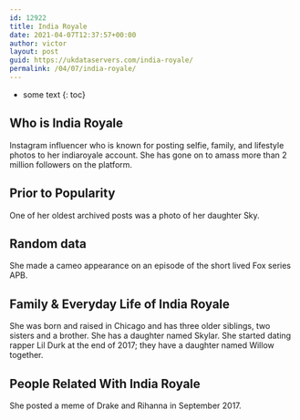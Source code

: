 ```yaml
---
id: 12922
title: India Royale
date: 2021-04-07T12:37:57+00:00
author: victor
layout: post
guid: https://ukdataservers.com/india-royale/
permalink: /04/07/india-royale/
---
```


* some text
{: toc}


## Who is India Royale



Instagram influencer who is known for posting selfie, family, and lifestyle photos to her indiaroyale account. She has gone on to amass more than 2 million followers on the platform. 

                
                
                
## Prior to Popularity



One of her oldest archived posts was a photo of her daughter Sky. 

                
                
                
## Random data



She made a cameo appearance on an episode of the short lived Fox series APB. 

                
                
                
## Family & Everyday Life of India Royale



She was born and raised in Chicago and has three older siblings, two sisters and a brother. She has a daughter named Skylar. She started dating rapper Lil Durk at the end of 2017; they have a daughter named Willow together.

                
                
                
## People Related With India Royale



She posted a meme of Drake and Rihanna in September 2017. 

                
              
            
          
          
          